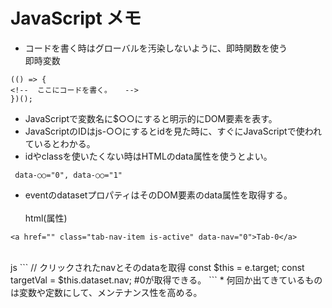 # JavaScript メモ

* コードを書く時はグローバルを汚染しないように、即時関数を使う  
 即時変数  
 ```
 (() => {
<!--  ここにコードを書く。   -->
 })();
 ```
* JavaScriptで変数名に$○○にすると明示的にDOM要素を表す。
* JavaScriptのIDはjs-○○にするとidを見た時に、すぐにJavaScriptで使われているとわかる。
* idやclassを使いたくない時はHTMLのdata属性を使うとよい。
```
 data-○○="0", data-○○="1"
```
* eventのdatasetプロパティはそのDOM要素のdata属性を取得する。<br><br>
html(属性) 
```
<a href="" class="tab-nav-item is-active" data-nav="0">Tab-0</a>
```  
<br>
js 
```
// クリックされたnavとそのdataを取得
const $this = e.target;
const targetVal = $this.dataset.nav; #0が取得できる。
```
* 何回か出てきているものは変数や定数にして、メンテナンス性を高める。  

